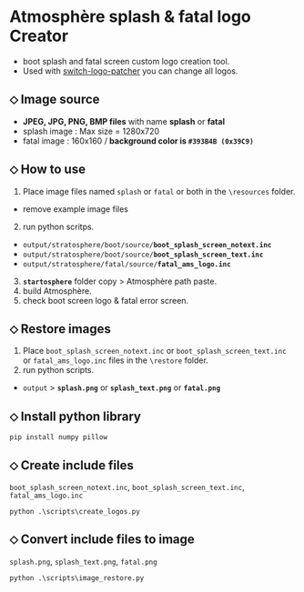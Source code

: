 # Atmosphère splash & fatal logo Creator
* boot splash and fatal screen custom logo creation tool.
* Used with [switch-logo-patcher](https://github.com/friedkeenan/switch-logo-patcher) you can change all logos.

## ⬦ Image source
* **JPEG, JPG, PNG, BMP files** with name **splash** or **fatal** 
* splash image : Max size = 1280x720
* fatal image : 160x160 / **background color is `#393B4B (0x39C9)`**

## ⬦ How to use
1. Place image files named `splash` or `fatal` or both in the `\resources` folder.
  - remove example image files
2. run python scritps.
  - `output/stratosphere/boot/source/`**`boot_splash_screen_notext.inc`**
  - `output/stratosphere/boot/source/`**`boot_splash_screen_text.inc`**
  - `output/stratosphere/fatal/source/`**`fatal_ams_logo.inc`**
3. **`startosphere`** folder copy > Atmosphère path paste.
4. build Atmosphère.
5. check boot screen logo & fatal error screen.

## ⬦ Restore images
1. Place `boot_splash_screen_notext.inc` or `boot_splash_screen_text.inc` or `fatal_ams_logo.inc` files in the `\restore` folder.
2. run python scripts.
  - `output` > **`splash.png`** or **`splash_text.png`** or **`fatal.png`**

## ⬦ Install python library
```
pip install numpy pillow
```

## ⬦ Create include files

`boot_splash_screen_notext.inc`, `boot_splash_screen_text.inc`, `fatal_ams_logo.inc`
```
python .\scripts\create_logos.py
```

## ⬦ Convert include files to image

`splash.png`, `splash_text.png`, `fatal.png`
```
python .\scripts\image_restore.py
```